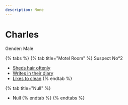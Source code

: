 ```yaml
---
description: None
---
```


# Charles

Gender: Male

{% tabs %}
{% tab title="Motel Room" %}
Suspect No°2
- [Sheds hair oftenly](../Clues/Shedshairoftenly.md)
- [Writes in their diary](../Clues/Writesintheirdiary.md)
- [Likes to clean](../Clues/Hasnorobux.md)
{% endtab %}

{% tab title="Null" %}
- Null
{% endtab %}
{% endtabs %}